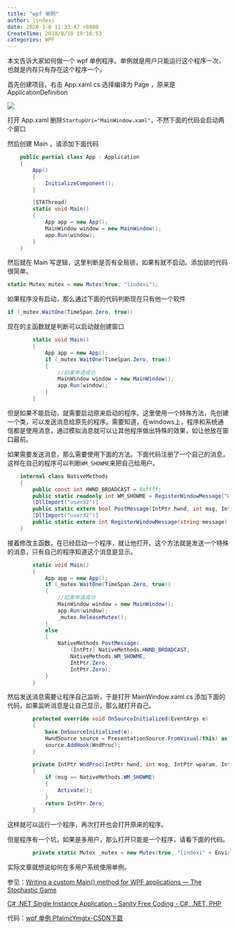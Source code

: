 ```yaml
---
title: "wpf 单例"
author: lindexi
date: 2020-3-8 11:33:47 +0800
CreateTime: 2018/8/10 19:16:53
categories: WPF
---
```


本文告诉大家如何做一个 wpf 单例程序。单例就是用户只能运行这个程序一次，也就是内存只有存在这个程序一个。

<!--more-->


<!-- CreateTime:2018/8/10 19:16:53 -->


<!-- csdn -->

首先创建项目，右击 App.xaml.cs 选择编译为 Page ，原来是 ApplicationDefinition

![](http://image.acmx.xyz/34fdad35-5dfe-a75b-2b4b-8c5e313038e2%2F20171019201545.jpg)

打开 App.xaml 删除`StartupUri="MainWindow.xaml"`，不然下面的代码会启动两个窗口

然后创建 Main ，请添加下面代码

```csharp
    public partial class App : Application
    {
        App()
        {
            InitializeComponent();
        }

        [STAThread]
        static void Main()
        {
            App app = new App();
            MainWindow window = new MainWindow();
            app.Run(window);
        }
    }
```

然后就在 Main 写逻辑，这里判断是否有全局锁，如果有就不启动。添加锁的代码很简单。

```csharp
static Mutex mutex = new Mutex(true, "lindexi");
```

如果程序没有启动，那么通过下面的代码判断现在只有他一个软件

```csharp
if (_mutex.WaitOne(TimeSpan.Zero, true))
```

现在的主函数就是判断可以启动就创建窗口

```csharp
        static void Main()
        {
            App app = new App();
            if (_mutex.WaitOne(TimeSpan.Zero, true))
            {
                //如果申请成功
                MainWindow window = new MainWindow();
                app.Run(window);
            }
        }
```

但是如果不能启动，就需要启动原来启动的程序。这里使用一个特殊方法，先创建一个类，可以发送消息给原先的程序。需要知道，在windows上，程序和系统通信都是使用消息，通过模拟消息就可以让其他程序做出特殊的效果，如让他放在窗口最前。

如果需要发送消息，那么需要使用下面的方法。下面代码注册了一个自己的消息，这样在自己的程序可以判断`WM_SHOWME`来把自己给用户。

```csharp
    internal class NativeMethods
    {
        public const int HWND_BROADCAST = 0xffff;
        public static readonly int WM_SHOWME = RegisterWindowMessage("WM_SHOWME");
        [DllImport("user32")]
        public static extern bool PostMessage(IntPtr hwnd, int msg, IntPtr wparam, IntPtr lparam);
        [DllImport("user32")]
        public static extern int RegisterWindowMessage(string message);
    }
```

接着修改主函数，在已经启动一个程序，就让他打开。这个方法就是发送一个特殊的消息，只有自己的程序知道这个消息是显示。

```csharp
        static void Main()
        {
            App app = new App();
            if (_mutex.WaitOne(TimeSpan.Zero, true))
            {
                //如果申请成功
                MainWindow window = new MainWindow();
                app.Run(window);
                _mutex.ReleaseMutex();
            }
            else
            {
                NativeMethods.PostMessage(
                    (IntPtr) NativeMethods.HWND_BROADCAST,
                    NativeMethods.WM_SHOWME,
                    IntPtr.Zero,
                    IntPtr.Zero);
            }
        }
```

然后发送消息需要让程序自己监听，于是打开 MainWindow.xaml.cs 添加下面的代码，如果监听消息是让自己显示，那么就打开自己。

```csharp
        protected override void OnSourceInitialized(EventArgs e)
        {
            base.OnSourceInitialized(e);
            HwndSource source = PresentationSource.FromVisual(this) as HwndSource;
            source.AddHook(WndProc);
        }

        private IntPtr WndProc(IntPtr hwnd, int msg, IntPtr wparam, IntPtr lparam, ref bool handled)
        {
            if (msg == NativeMethods.WM_SHOWME)
            {
                Activate();
            }
            return IntPtr.Zero;
        }
```

这样就可以运行一个程序，再次打开也会打开原来的程序。

但是程序有一个坑，如果是多用户，那么打开只能是一个程序，请看下面的代码。

```csharp
        private static Mutex _mutex = new Mutex(true, "lindexi" + Environment.UserName);

```

实际文章就想说如何在多用户系统使用单例。

参见：[Writing a custom Main() method for WPF applications — The Stochastic Game](https://ludovic.chabant.com/devblog/2010/04/20/writing-a-custom-main-method-for-wpf-applications/ )

[C# .NET Single Instance Application - Sanity Free Coding - C#, .NET, PHP](http://sanity-free.org/143/csharp_dotnet_single_instance_application.html )

代码：[wpf 单例 PfalmcYmgtx-CSDN下载](http://download.csdn.net/download/lindexi_gd/10030684 )

